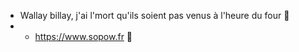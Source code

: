 - Wallay billay, j'ai l'mort qu'ils soient pas venus à l'heure du four 🔫 
- - https://www.sopow.fr 💙
